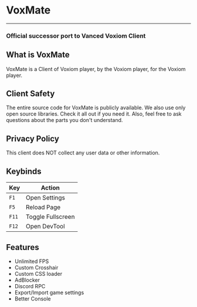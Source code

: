 # VoxMate
---
### Official successor port to Vanced Voxiom Client

## What is VoxMate
VoxMate is a Client of Voxiom player, by the Voxiom player, for the Voxiom player.

## Client Safety
The entire source code for VoxMate is publicly available.
We also use only open source libraries.
Check it all out if you need it.
Also, feel free to ask questions about the parts you don't understand.


## Privacy Policy
This client does NOT collect any user data or other information.


## Keybinds
|Key|Action|
|---|---|
|`F1`|Open Settings|
|`F5`|Reload Page|
|`F11`|Toggle Fullscreen|
|`F12`|Open DevTool|

## Features

- Unlimited FPS
- Custom Crosshair
- Custom CSS loader
- AdBlocker
- Discord RPC
- Export/Import game settings
- Better Console